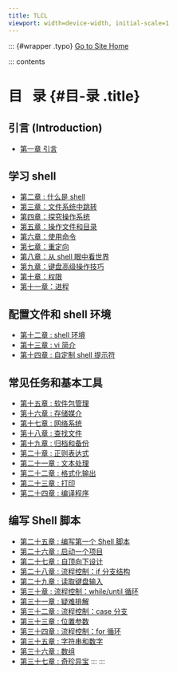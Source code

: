 ```yaml
---
title: TLCL
viewport: width=device-width, initial-scale=1
---
```

::: {#wrapper .typo}
[Go to Site Home](http://billie66.github.com/TLCL/index.html)

::: contents

# 目   录 {#目-录 .title}

## 引言 (Introduction)

- [第一章 引言](chap01.html)

## 学习 shell

- [第二章 : 什么是 shell](chap02.html)
- [第三章：文件系统中跳转](chap03.html)
- [第四章：探究操作系统](chap04.html)
- [第五章：操作文件和目录](chap05.html)
- [第六章：使用命令](chap06.html)
- [第七章：重定向](chap07.html)
- [第八章：从 shell 眼中看世界](chap08.html)
- [第九章：键盘高级操作技巧](chap09.html)
- [第十章：权限](chap10.html)
- [第十一章：进程](chap11.html)

## 配置文件和 shell 环境

- [第十二章 : shell 环境](chap12.html)
- [第十三章 : vi 简介](chap13.html)
- [第十四章 : 自定制 shell 提示符](chap14.html)

## 常见任务和基本工具

- [第十五章 : 软件包管理](chap15.html)
- [第十六章 : 存储媒介](chap16.html)
- [第十七章 : 网络系统](chap17.html)
- [第十八章 : 查找文件](chap18.html)
- [第十九章 : 归档和备份](chap19.html)
- [第二十章 : 正则表达式](chap20.html)
- [第二十一章 : 文本处理](chap21.html)
- [第二十二章 : 格式化输出](chap22.html)
- [第二十三章 : 打印](chap23.html)
- [第二十四章 : 编译程序](chap24.html)

## 编写 Shell 脚本

- [第二十五章 : 编写第一个 Shell 脚本](chap25.html)
- [第二十六章 : 启动一个项目](chap26.html)
- [第二十七章 : 自顶向下设计](chap27.html)
- [第二十八章 : 流程控制：if 分支结构](chap28.html)
- [第二十九章 : 读取键盘输入](chap29.html)
- [第三十章 : 流程控制：while/until 循环](chap30.html)
- [第三十一章 : 疑难排解](chap31.html)
- [第三十二章 : 流程控制：case 分支](chap32.html)
- [第三十三章 : 位置参数](chap33.html)
- [第三十四章 : 流程控制：for 循环](chap34.html)
- [第三十五章 : 字符串和数字](chap35.html)
- [第三十六章 : 数组](chap36.html)
- [第三十七章 : 奇珍异宝](chap37.html)
  :::
  :::
